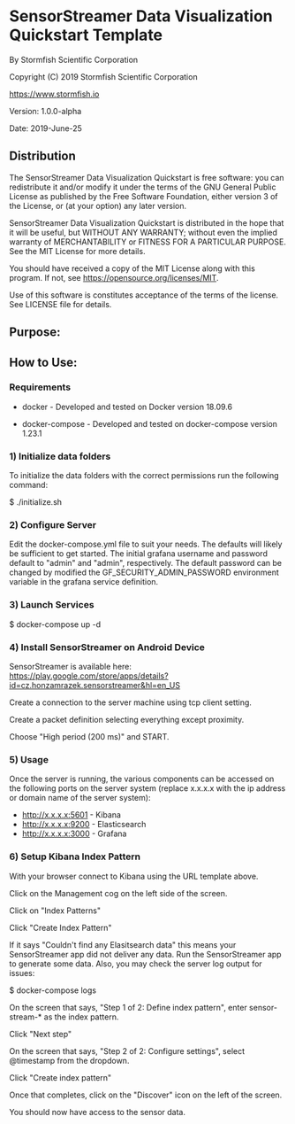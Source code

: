 # SensorStreamer Data Visualization Quickstart Template

By Stormfish Scientific Corporation

Copyright (C) 2019 Stormfish Scientific Corporation

https://www.stormfish.io

Version: 1.0.0-alpha

Date: 2019-June-25


## Distribution

The SensorStreamer Data Visualization Quickstart is free software: you
can redistribute it and/or modify it under the terms of the GNU
General Public License as published by the Free Software Foundation,
either version 3 of the License, or (at your option) any later
version.

SensorStreamer Data Visualization Quickstart is distributed in the
hope that it will be useful, but WITHOUT ANY WARRANTY; without even
the implied warranty of MERCHANTABILITY or FITNESS FOR A PARTICULAR
PURPOSE.  See the MIT License for more details.

You should have received a copy of the MIT License along with this
program.  If not, see <https://opensource.org/licenses/MIT>.

Use of this software is constitutes acceptance of the terms of the
license.  See LICENSE file for details.

## Purpose:

##  How to Use:

### Requirements

 * docker - Developed and tested on Docker version 18.09.6
 
 * docker-compose - Developed and tested on docker-compose version 1.23.1

### 1) Initialize data folders

To initialize the data folders with the correct permissions run the following command:

$ ./initialize.sh

### 2) Configure Server

Edit the docker-compose.yml file to suit your needs.  The defaults
will likely be sufficient to get started.  The initial grafana
username and password default to "admin" and "admin", respectively.
The default password can be changed by modified the GF_SECURITY_ADMIN_PASSWORD
environment variable in the grafana service definition.

### 3) Launch Services

$ docker-compose up -d

### 4) Install SensorStreamer on Android Device

SensorStreamer is available here: https://play.google.com/store/apps/details?id=cz.honzamrazek.sensorstreamer&hl=en_US

Create a connection to the server machine using tcp client setting.

Create a packet definition selecting everything except proximity.

Choose "High period (200 ms)" and START.

### 5) Usage

Once the server is running, the various components can be accessed on
the following ports on the server system (replace x.x.x.x with the
ip address or domain name of the server system):

* http://x.x.x.x:5601 - Kibana 
* http://x.x.x.x:9200 - Elasticsearch
* http://x.x.x.x:3000 - Grafana

### 6) Setup Kibana Index Pattern

With your browser connect to Kibana using the URL template above.

Click on the Management cog on the left side of the screen.

Click on "Index Patterns"

Click "Create Index Pattern"

If it says "Couldn't find any Elasitsearch data" this means your
SensorStreamer app did not deliver any data.  Run the SensorStreamer
app to generate some data.  Also, you may check the server log output
for issues:

$ docker-compose logs

On the screen that says, "Step 1 of 2: Define index pattern", enter
sensor-stream-* as the index pattern.

Click "Next step"

On the screen that says, "Step 2 of 2: Configure settings", select
@timestamp from the dropdown.

Click "Create index pattern"

Once that completes, click on the "Discover" icon on the left of the
screen.

You should now have access to the sensor data.

